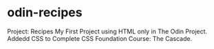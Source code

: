 # odin-recipes
Project: Recipes
My First Project using HTML only in The Odin Project.
Addedd CSS to Complete CSS Foundation Course: The Cascade.